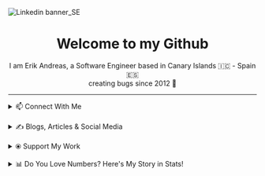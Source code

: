 ![Linkedin banner_SE](https://github.com/user-attachments/assets/a812e449-5ff5-40a9-abf4-5fd0d5b79c99)

<h1 align="center">Welcome to my Github</h1>
<p align="center">
 I am Erik Andreas, a Software Engineer based in Canary Islands 🇮🇨 - Spain 🇪🇸
 <br>
 creating bugs since 2012 🚀
</p>
 

---
<details>
  <summary>📫 Connect With Me</summary>
 <p align="left">
    <a href="https://www.linkedin.com/in/erik-andreas-backend-developer" target="_blank">
        <img src="https://img.shields.io/badge/LinkedIn-0077B5?style=for-the-badge&logo=linkedin&logoColor=white" alt="LinkedIn">
    </a>
    <a href="https://calendly.com/erikandreasdev/30min" target="_blank">
        <img src="https://img.shields.io/badge/Schedule%20Meeting-2088FF?style=for-the-badge&logo=googlemeet&logoColor=white" alt="Schedule Meeting">
    </a>
    <a href="mailto:erik.dvera+info@proton.me" target="_blank">
        <img src="https://img.shields.io/badge/Email-Me-D14836?style=for-the-badge&logo=gmail&logoColor=white" alt="Email">
    </a>
</p>
</details>
<br>
<details>
  <summary>✍️ Blogs, Articles & Social Media</summary>
 <p>Focused on mastering the writing habit in 2024 to pave the way for greater success in 2025. Follow my journey as I share practical insights, creative ideas, and inspiration for fellow writers and creators.</p>

<p align="left">
    <a href="https://substack.com/@erikandreas" target="_blank">
        <img src="https://img.shields.io/badge/Substack-FF6719?style=for-the-badge&logo=substack&logoColor=white" alt="Substack">
    </a>
    <a href="https://x.com/erikandreasdev" target="_blank">
        <img src="https://img.shields.io/badge/X-000000?style=for-the-badge&logo=x&logoColor=white" alt="X">
    </a>
</p>
</details>
<br>
<details>
  <summary>⦿ Support My Work</summary>
 <p>If you enjoy my content and want to support me, feel free to buy me a coffee (or help fund my projects) via PayPal!</p>
<p align="left">
    <a href="https://paypal.me/ebarretodevera?country.x=ES&locale.x=es_ES" target="_blank">
        <img src="https://img.shields.io/badge/PayPal-00457C?style=for-the-badge&logo=paypal&logoColor=white" alt="PayPal Me">
    </a>
</p>
</details>
<br>
<details>
  <summary>📊 Do You Love Numbers? Here's My Story in Stats!</summary>
 
  <!--START_SECTION:waka-->
![Profile Views](http://img.shields.io/badge/Profile%20Views-0-blue)

**🐱 My GitHub Data** 

> 📦 102.6 kB Used in GitHub's Storage 
 > 
> 💼 Opted to Hire
 > 
> 📜 18 Public Repositories 
 > 
> 🔑 11 Private Repositories 
 > 
**I'm an Early 🐤** 

```text
🌞 Morning                46 commits          ████████░░░░░░░░░░░░░░░░░   33.58 % 
🌆 Daytime                35 commits          ██████░░░░░░░░░░░░░░░░░░░   25.55 % 
🌃 Evening                55 commits          ██████████░░░░░░░░░░░░░░░   40.15 % 
🌙 Night                  1 commits           ░░░░░░░░░░░░░░░░░░░░░░░░░   00.73 % 
```
📅 **I'm Most Productive on Friday** 

```text
Monday                   28 commits          █████░░░░░░░░░░░░░░░░░░░░   20.44 % 
Tuesday                  16 commits          ███░░░░░░░░░░░░░░░░░░░░░░   11.68 % 
Wednesday                28 commits          █████░░░░░░░░░░░░░░░░░░░░   20.44 % 
Thursday                 17 commits          ███░░░░░░░░░░░░░░░░░░░░░░   12.41 % 
Friday                   36 commits          ███████░░░░░░░░░░░░░░░░░░   26.28 % 
Saturday                 4 commits           █░░░░░░░░░░░░░░░░░░░░░░░░   02.92 % 
Sunday                   8 commits           █░░░░░░░░░░░░░░░░░░░░░░░░   05.84 % 
```


📊 **This Week I Spent My Time On** 

```text
🕑︎ Time Zone: Atlantic/Canary

💬 Programming Languages: 
Go                       21 mins             ████████████████████████░   97.21 % 
Markdown                 0 secs              █░░░░░░░░░░░░░░░░░░░░░░░░   02.79 % 

🔥 Editors: 
Cursor                   21 mins             █████████████████████████   100.00 % 

🐱‍💻 Projects: 
golife                   16 mins             ███████████████████░░░░░░   74.13 % 
Go-L                     5 mins              ██████░░░░░░░░░░░░░░░░░░░   25.87 % 

💻 Operating System: 
Mac                      21 mins             █████████████████████████   100.00 % 
```

**I Mostly Code in Java** 

```text
Java                     14 repos            █████████████░░░░░░░░░░░░   51.85 % 
HTML                     9 repos             ████████░░░░░░░░░░░░░░░░░   33.33 % 
Shell                    2 repos             ██░░░░░░░░░░░░░░░░░░░░░░░   07.41 % 
Go                       1 repo              █░░░░░░░░░░░░░░░░░░░░░░░░   03.70 % 
Python                   1 repo              █░░░░░░░░░░░░░░░░░░░░░░░░   03.70 % 
```



**Timeline**

![Lines of Code chart](https://raw.githubusercontent.com/erikandreasdev/erikandreasdev/main/assets/bar_graph.png)


 Last Updated on 23/02/2025 18:40:38 UTC
<!--END_SECTION:waka-->
</details>
